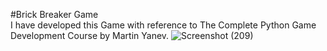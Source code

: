#Brick Breaker Game  <br>
I have developed this Game with reference to The Complete Python Game Development Course by Martin Yanev.
![Screenshot (209)](https://user-images.githubusercontent.com/71587540/117607613-6e98ee80-b16d-11eb-8335-e14c7df33afb.png)

